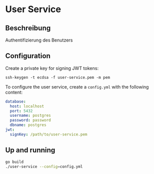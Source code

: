 # User Service

## Beschreibung

Authentifizierung des Benutzers

## Configuration

Create a private key for signing JWT tokens:

```
ssh-keygen -t ecdsa -f user-service.pem -m pem
```

To configure the user service, create a `config.yml` with the following content:

```yml
database:
  host: localhost
  port: 5432
  username: postgres
  password: password
  dbname: postgres
jwt:
  signKey: /path/to/user-service.pem
```

## Up and running

```sh
go build
./user-service --config=config.yml
```
